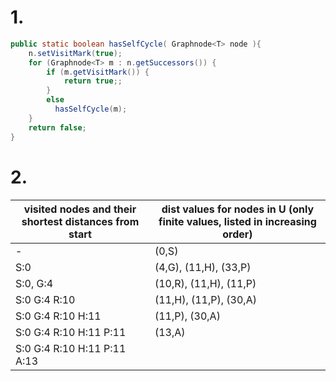 # 1.
```java
public static boolean hasSelfCycle( Graphnode<T> node ){
    n.setVisitMark(true);
    for (Graphnode<T> m : n.getSuccessors()) {
        if (m.getVisitMark()) {
            return true;;
        }
        else
          hasSelfCycle(m);
    }
    return false;
}
```

# 2.

| visited nodes and their shortest distances from start  | dist values for nodes in U (only finite values, listed in increasing order) |
| ------------- | ------------- |
| -  | 	(0,S)  |
| S:0  | (4,G), (11,H), (33,P)  |
| S:0, G:4 | (10,R), (11,H), (11,P)  |
| S:0 G:4 R:10 | (11,H), (11,P), (30,A) |
| S:0 G:4 R:10 H:11 | (11,P), (30,A) |
| S:0 G:4 R:10 H:11 P:11 | (13,A) |
| S:0 G:4 R:10 H:11 P:11 A:13 |
